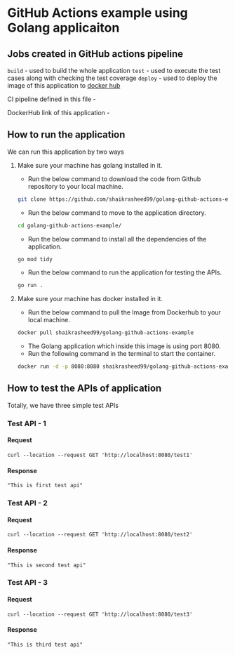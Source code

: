 # GitHub Actions example using Golang applicaiton

## Jobs created in GitHub actions pipeline

`build` - used to build the whole application
`test` - used to execute the test cases along with checking the test coverage
`deploy` - used to deploy the image of this application to [docker hub](https://hub.docker.com/r/shaikrasheed99/golang-github-actions-example)

CI pipeline defined in this file - [](.github/workflows/pipeline.yaml)

DockerHub link of this application - [](https://hub.docker.com/r/shaikrasheed99/golang-github-actions-example)

## How to run the application

We can run this application by two ways

1. Make sure your machine has golang installed in it. 
    - Run the below command to download the code from Github repository to your local machine.
    ```bash
    git clone https://github.com/shaikrasheed99/golang-github-actions-example.git
    ```
    - Run the below command to move to the application directory.
    ```bash
    cd golang-github-actions-example/
    ``` 
    - Run the below command to install all the dependencies of the application. 
    ```bash
    go mod tidy
    ``` 
    - Run the below command to run the application for testing the APIs. 
    ```bash
    go run .
    ``` 

2. Make sure your machine has docker installed in it. 
    - Run the below command to pull the Image from Dockerhub to your local machine.
    ```bash
    docker pull shaikrasheed99/golang-github-actions-example
    ``` 
    - The Golang application which inside this image is using port 8080.
    - Run the following command in the terminal to start the container.
    ```bash
    docker run -d -p 8080:8080 shaikrasheed99/golang-github-actions-example
    ``` 

## How to test the APIs of application

Totally, we have three simple test APIs

### Test API - 1

#### Request

```
curl --location --request GET 'http://localhost:8080/test1'
```

#### Response

```
"This is first test api"
```

### Test API - 2

#### Request

```
curl --location --request GET 'http://localhost:8080/test2'
```

#### Response

```
"This is second test api"
```

### Test API - 3

#### Request

```
curl --location --request GET 'http://localhost:8080/test3'
```

#### Response

```
"This is third test api"
```